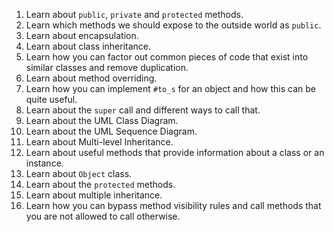 1. Learn about `public`, `private` and `protected` methods.
2. Learn which methods we should expose to the outside world as `public`.
3. Learn about encapsulation.
4. Learn about class inheritance.
5. Learn how you can factor out common pieces of code that exist into similar classes and remove duplication.
6. Learn about method overriding.
7. Learn how you can implement `#to_s` for an object and how this can be quite useful.
8. Learn about the `super` call and different ways to call that.
9. Learn about the UML Class Diagram.
10. Learn about the UML Sequence Diagram.
11. Learn about Multi-level Inheritance.
12. Learn about useful methods that provide information about a class or an instance.
13. Learn about `Object` class.
14. Learn about the `protected` methods.
15. Learn about multiple inheritance.
16. Learn how you can bypass method visibility rules and call methods that you are not allowed to call otherwise.
